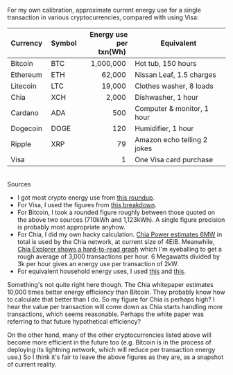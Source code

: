 <!--
.. title: TIL: Energy use per transaction for cryptocurrencies vs Visa
.. slug: til-cryptocurrency-per-transaction-energy-use
.. date: 2021-05-13 16:09:33 UTC-05:00
.. tags: crypto,chia
.. category: 
.. link: 
.. description: 
.. type: text
-->

For my own calibration, approximate current energy use for a single transaction
in various cryptocurrencies, compared with using Visa:

| Currency&nbsp; | Symbol&nbsp; | Energy use<br>per txn(Wh)&nbsp; | Equivalent |
---------------- | ------------ | -------------------------------:| ---
| Bitcoin        | BTC          | 1,000,000&nbsp;                 | Hot tub, 150 hours
| Ethereum       | ETH          |    62,000&nbsp;                 | Nissan Leaf, 1.5 charges
| Litecoin       | LTC          |    19,000&nbsp;                 | Clothes washer, 8 loads
| Chia           | XCH          |     2,000&nbsp;                 | Dishwasher, 1 hour
| Cardano        | ADA          |       500&nbsp;                 | Computer & monitor, 1 hour
| Dogecoin       | DOGE         |       120&nbsp;                 | Humidifier, 1 hour
| Ripple         | XRP          |        79&nbsp;                 | Amazon echo telling 2 jokes
| Visa           |              |         1&nbsp;                 | One Visa card purchase

<br />
Sources

* I got most crypto energy use from [this roundup](https://www.benzinga.com/markets/cryptocurrency/21/05/21098323/elon-musk-says-tesla-looking-at-other-cryptos-who-use-less-than-1-of-bitcoins-energy-which).
* For Visa, I used the figures from [this breakdown](https://digiconomist.net/bitcoin-energy-consumption).
* For Bitcoin, I took a rounded figure roughly between those quoted on the above two sources
  (710kWh and 1,123kWh). A single figure precision is probably most appropriate anyhow.
* For Chia, I did my own hacky calculation.
  [Chia Power estimates 6MW](https://chiapower.org/)
  in total is used by the Chia network, at current size of 4EiB.
  Meanwhile, [Chia Explorer shows a hard-to-read graph](https://www.chiaexplorer.com/charts/transaction-volume)
  which I'm eyeballing to get a rough average of 3,000 transactions per hour.
  6 Megawatts divided by 3k per hour gives an energy use per transaction
  of 2kW.
* For equivalent household energy uses, I used [this](https://electricityplans.com/kwh-kilowatt-hour-can-power/) and [this](http://www.wrecc.com/what-uses-watts-in-your-home/).

Something's not quite right here though. The Chia whitepaper estimates 10,000
times better energy efficiency than Bitcoin. They probably know how to
calculate that better than I do. So my figure for Chia is perhaps high? I hear
the value per transaction will come down as Chia starts handling more
transactions, which seems reasonable. Perhaps the white paper was referring to
that future hypothetical efficiency?

On the other hand, many of the other cryptocurrencies listed above will
become more efficient in the future too (e.g. Bitcoin is in the process
of deploying its lightning network, which will reduce per transaction
energy use.)  So I think it's fair to leave the above figures as they are,
as a snapshot of current reality.

